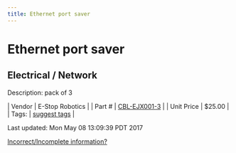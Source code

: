 ```yaml
---
title: Ethernet port saver
---
```


# Ethernet port saver
## Electrical / Network
Description: 	pack of 3 

| Vendor | E-Stop Robotics | 
| Part # | [CBL-EJX001-3](https://www.estoprobotics.com/estore/index.php?_a=viewProd&productId=28) | 
| Unit Price | $25.00 | 
| Tags: | [suggest tags](https://docs.google.com/forms/d/e/1FAIpQLSeWyY8v3RgOty-MyWmh9U0iivNYN_molChYyS-0U-o-kOAv_g/viewform) | 

Last updated: Mon May 08 13:09:39 PDT 2017

 [Incorrect/Incomplete information?](https://docs.google.com/forms/d/e/1FAIpQLSeWyY8v3RgOty-MyWmh9U0iivNYN_molChYyS-0U-o-kOAv_g/viewform)